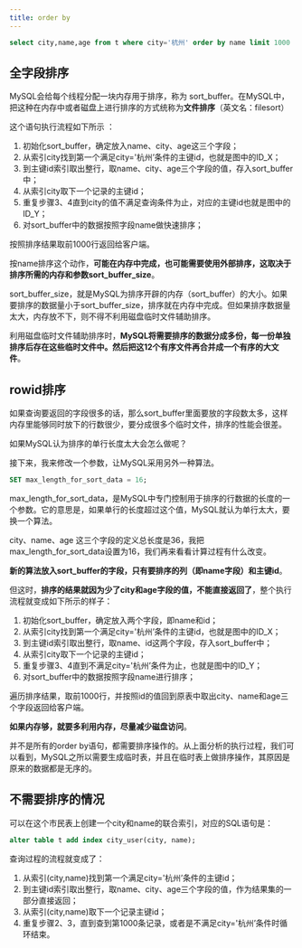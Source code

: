 ```yaml
---
title: order by
---
```


```sql
select city,name,age from t where city='杭州' order by name limit 1000  ;
```

## 全字段排序

MySQL会给每个线程分配一块内存用于排序，称为 sort_buffer。在MySQL中，把这种在内存中或者磁盘上进行排序的方式统称为**文件排序**（英文名：filesort）

这个语句执行流程如下所示 ：

1. 初始化sort_buffer，确定放入name、city、age这三个字段；
2. 从索引city找到第一个满足city='杭州’条件的主键id，也就是图中的ID_X；
3. 到主键id索引取出整行，取name、city、age三个字段的值，存入sort_buffer中；
4. 从索引city取下一个记录的主键id；
5. 重复步骤3、4直到city的值不满足查询条件为止，对应的主键id也就是图中的ID_Y；
6. 对sort_buffer中的数据按照字段name做快速排序；

按照排序结果取前1000行返回给客户端。

按name排序这个动作，**可能在内存中完成，也可能需要使用外部排序，这取决于排序所需的内存和参数sort_buffer_size**。

sort_buffer_size，就是MySQL为排序开辟的内存（sort_buffer）的大小。如果要排序的数据量小于sort_buffer_size，排序就在内存中完成。但如果排序数据量太大，内存放不下，则不得不利用磁盘临时文件辅助排序。

利用磁盘临时文件辅助排序时，**MySQL将需要排序的数据分成多份，每一份单独排序后存在这些临时文件中。然后把这12个有序文件再合并成一个有序的大文件**。

## rowid排序

如果查询要返回的字段很多的话，那么sort_buffer里面要放的字段数太多，这样内存里能够同时放下的行数很少，要分成很多个临时文件，排序的性能会很差。

如果MySQL认为排序的单行长度太大会怎么做呢？

接下来，我来修改一个参数，让MySQL采用另外一种算法。

```sql
SET max_length_for_sort_data = 16;
```

max_length_for_sort_data，是MySQL中专门控制用于排序的行数据的长度的一个参数。它的意思是，如果单行的长度超过这个值，MySQL就认为单行太大，要换一个算法。

city、name、age 这三个字段的定义总长度是36，我把max_length_for_sort_data设置为16，我们再来看看计算过程有什么改变。

**新的算法放入sort_buffer的字段，只有要排序的列（即name字段）和主键id**。

但这时，**排序的结果就因为少了city和age字段的值，不能直接返回了**，整个执行流程就变成如下所示的样子：

1. 初始化sort_buffer，确定放入两个字段，即name和id；
2. 从索引city找到第一个满足city='杭州’条件的主键id，也就是图中的ID_X；
3. 到主键id索引取出整行，取name、id这两个字段，存入sort_buffer中；
4. 从索引city取下一个记录的主键id；
5. 重复步骤3、4直到不满足city='杭州’条件为止，也就是图中的ID_Y；
6. 对sort_buffer中的数据按照字段name进行排序；

遍历排序结果，取前1000行，并按照id的值回到原表中取出city、name和age三个字段返回给客户端。

**如果内存够，就要多利用内存，尽量减少磁盘访问**。

并不是所有的order by语句，都需要排序操作的。从上面分析的执行过程，我们可以看到，MySQL之所以需要生成临时表，并且在临时表上做排序操作，其原因是原来的数据都是无序的。

## 不需要排序的情况

可以在这个市民表上创建一个city和name的联合索引，对应的SQL语句是：

```sql
alter table t add index city_user(city, name);
```

查询过程的流程就变成了：

1. 从索引(city,name)找到第一个满足city='杭州’条件的主键id；
2. 到主键id索引取出整行，取name、city、age三个字段的值，作为结果集的一部分直接返回；
3. 从索引(city,name)取下一个记录主键id；
4. 重复步骤2、3，直到查到第1000条记录，或者是不满足city='杭州’条件时循环结束。
